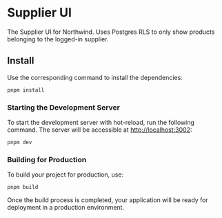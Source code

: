 # Supplier UI

The Supplier UI for Northwind. Uses Postgres RLS to only show products belonging to the logged-in supplier.

## Install

Use the corresponding command to install the dependencies:

`pnpm install`

### Starting the Development Server

To start the development server with hot-reload, run the following command. The server will be accessible at [http://localhost:3002](http://localhost:3002):

`pnpm dev`

### Building for Production

To build your project for production, use:

`pnpm build`

Once the build process is completed, your application will be ready for deployment in a production environment.